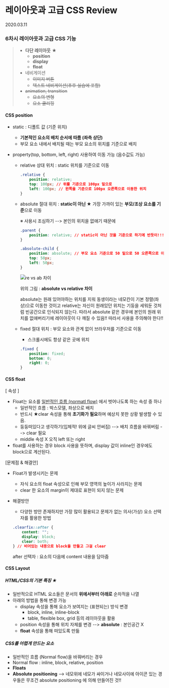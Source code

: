 # 레이아웃과 고급 CSS Review

2020.03.11

### 6차시 레이아웃과 고급 CSS 기능

> - **다단 레이아웃** ★
>   - **position**
>   - **display**
>   - **float**
> - 네비게이션
>   - ~~이미지 버튼~~
>   - ~~텍스트 네비게이션(추후 실습에 포함)~~
> - ~~animation, transition~~
>   - ~~요소의 변형~~
>   - ~~요소 클리핑~~

#### CSS position

- static : 디폴트 값 (기준 위치)

  - **기본적인 요소의 배치 순서에 따름 (좌측 상단)**
  - 부모 요소 내에서 배치될 때는 부모 요소의 위치를 기준으로 배치

- property(top, bottom, left, right) 사용하여 이동 가능 (음수값도 가능)

  - relative 상대 위치 : static 위치를 기준으로 이동

    ```css
    .relative {
        position: relative; 
        top: 100px; // 위를 기준으로 100px 밑으로
        left: 100px; // 왼쪽을 기준으로 100px 오른쪽으로 이동한 위치
    }
    ```

  - absolute 절대 위치 : **static이 아닌 ★** 가장 가까이 있는 **부모/조상 요소를 기준**으로 이동

    ※ 사용시 조심하기 --> 본인의 위치을 없애기 때문에

    ```css
    .parent {
        position: relative; // static이 아닌 것을 기준으로 하기에 반듯이!!!필요
    }
    
    .absolute-child {
        position: absolute; // 부모 요소 기준으로 50 밑으로 50 오른쪽으로 이동
        top: 50px;
        left: 50px;
    }
    ```

    ![re vs ab 차이](https://user-images.githubusercontent.com/60081201/76827441-28dedf80-6862-11ea-8223-0e628c8a3ade.JPG)

    위의 그림 : **absolute vs relative 차이**

    absolute는 원래 있어야하는 위치를 지워 동생이라는 네모칸이 기본 정렬(좌상)으로 이동한 것이고 relative는 자신이 원래있던 위치는 기둥을 세워둔 것처럼 빈공간으로 인식되지 않는다. 따라서 absolute 같은 경우에 본인의 원래 위치를 없애버리기에 레이아웃이 다 깨질 수 있음!! 따라서 사용을 주의해야 한다!!

  - fixed 절대 위치 : 부모 요소와 관계 없이 브라우저를 기준으로 이동

    - 스크롤시에도 항상 같은 곳에 위치

    ```css
    .fixed {
        position: fixed;
        bottom: 0;
        right: 0;
    }
    ```

#### CSS float

[ 속성 ]

- Float는 요소를 <u>일반적인 흐름 (normatl flow)</u> 에서 벗어나도록 하는 속성 중 하나
  - 일반적인 흐름 : 박스모델, 좌상으로 배치
  - 반드시 ★clear 속성을 통해 **초기화가 필요**하며 예상치 못한 상황 발생할 수 있음.
  - 둥둥떠있다고 생각하기(입체적! 위에 글씨 안써짐) --> 배치 흐름을 바꿔버림 --> clear 필요
  - middle 속성 X 오직 left 또는 right
- float를 사용하는 경우 block 사용을 뜻하며, display 값이 inline인 경우에도 block으로 계산된다.

[문제점 & 해결안]

- Float가 발생시키는 문제

  - 자식 요소의 float 속성으로 인해 부모 영역의 높이가 사라지는 문제
  - clear 한 요소의 margin이 제대로 표현이 되지 않는 문제

- 해결방안

  - 다양한 방안 존재하지만 가장 많이 활용되고 문제가 없는 의사(가상) 요소 선택자를 활용한 방법

  ```css
  .clearfix::after {
      content: "";
      display: block;
      clear: both;
  } // 비어있는 내용으로 block을 만들고 그걸 clear 
  ```

  after 선택자 : 요소의 다음에 content 내용을 담아줌

#### CSS Layout

##### HTML/CSS의 기본 특징 ★

- 일반적으로 HTML 요소들은 문서의 **위에서부터 아래로** 순차적을 나열
- 아래의 방법을 통해 변경 가능
  - display 속성을 통해 요소가 보여지는 (표현되는) 방식 변경
    - block, inline, inline-block
    - table, flexible box, grid 등의 레이아웃을 활용
  - position 속성을 통해 위치 자체를 변경 --> **absolute** : 본인공간 X
  - **float** 속성을 통해 떠있도록 만듦

##### CSS를 어렵게 만드는 요소

- 일반적인 흐름 (Normal flow)을 바꿔버리는 경우
- Normal flow : inline, block, relative, position
- **Floats**
- **Absolute positioning**  --> 네모위에 네모가 싸이거나 네모사이에 아이콘 있는 경우들은 무조건 absolute positioning 에 의해 만들어진 것!!





























